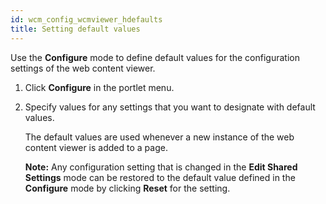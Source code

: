 ```yaml
---
id: wcm_config_wcmviewer_hdefaults
title: Setting default values
---
```





Use the **Configure** mode to define default values for the configuration settings of the web content viewer.

1.  Click **Configure** in the portlet menu.

2.  Specify values for any settings that you want to designate with default values.

    The default values are used whenever a new instance of the web content viewer is added to a page.

    **Note:** Any configuration setting that is changed in the **Edit Shared Settings** mode can be restored to the default value defined in the **Configure** mode by clicking **Reset** for the setting.


